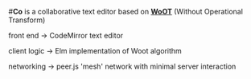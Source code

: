 #**Co** is a collaborative text editor
based on **[WoOT](https://hal.inria.fr/inria-00071240/document)** (Without Operational Transform)

front end  -> CodeMirror text editor

client logic -> Elm implementation of Woot algorithm

networking -> peer.js 'mesh' network with minimal server interaction






